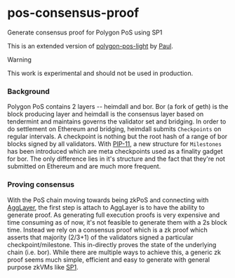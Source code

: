 # pos-consensus-proof
Generate consensus proof for Polygon PoS using SP1

This is an extended version of [polygon-pos-light](https://github.com/paulgoleary/polygon-pos-light) by [Paul](https://github.com/paulgoleary).

> [!WARNING]
> This work is experimental and should not be used in production.

### Background

Polygon PoS contains 2 layers -- heimdall and bor. Bor (a fork of geth) is the block producing layer and heimdall is the consensus layer based on tendermint and maintains governs the validator set and bridging. In order to do settlement on Ethereum and bridging, heimdall submits `Checkpoints` on regular intervals. A checkpoint is nothing but the root hash of a range of bor blocks signed by all validators. With [PIP-11](https://github.com/maticnetwork/Polygon-Improvement-Proposals/blob/main/PIPs/PIP-11.md), a new structure for `Milestones` has been introduced which are meta checkpoints used as a finality gadget for bor. The only difference lies in it's structure and the fact that they're not submitted on Ethereum and are much more frequent.

### Proving consensus

With the PoS chain moving towards being zkPoS and connecting with [AggLayer](https://github.com/agglayer), the first step is attach to AggLayer is to have the ability to generate proof. As generating full execution proofs is very expensive and time consuming as of now, it's not feasible to generate them with a 2s block time. Instead we rely on a consensus proof which is a zk proof which asserts that majority (2/3+1) of the validators signed a particular checkpoint/milestone. This in-directly proves the state of the underlying chain (i.e. bor). While there are multiple ways to achieve this, a generic zk proof seems much simple, efficient and easy to generate with general purpose zkVMs like [SP1](https://github.com/succinctlabs/sp1).